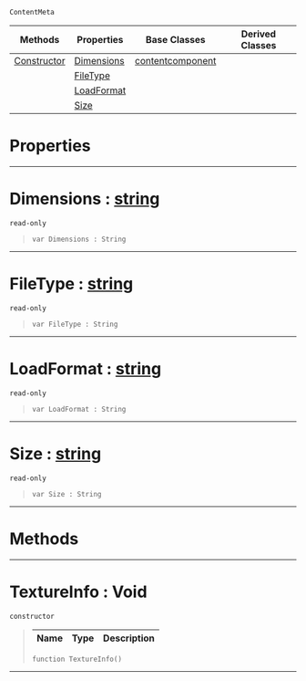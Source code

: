  `ContentMeta`

|Methods|Properties|Base Classes|Derived Classes|
|---|---|---|---|
|[ Constructor](https://github.com/ArendDanielek/ZeroDocsTest/blob/master/code_reference/class_reference/textureinfo.markdown#textureinfo-void)|[ Dimensions](https://github.com/ArendDanielek/ZeroDocsTest/blob/master/code_reference/class_reference/textureinfo.markdown#dimensions-zero-engine-d)|[contentcomponent](https://github.com/ArendDanielek/ZeroDocsTest/blob/master/code_reference/class_reference/contentcomponent.markdown)| |
| |[ FileType](https://github.com/ArendDanielek/ZeroDocsTest/blob/master/code_reference/class_reference/textureinfo.markdown#filetype-zero-engine-doc)| | |
| |[ LoadFormat](https://github.com/ArendDanielek/ZeroDocsTest/blob/master/code_reference/class_reference/textureinfo.markdown#loadformat-zero-engine-d)| | |
| |[ Size](https://github.com/ArendDanielek/ZeroDocsTest/blob/master/code_reference/class_reference/textureinfo.markdown#size-zero-engine-documen)| | |


 #  Properties


---  
 #  Dimensions : [string](https://github.com/ArendDanielek/ZeroDocsTest/blob/master/code_reference/zilch_base_types/string.markdown)

 `read-only`

> 
> ``` lang=cpp, name=Zilch
> var Dimensions : String


---  
 #  FileType : [string](https://github.com/ArendDanielek/ZeroDocsTest/blob/master/code_reference/zilch_base_types/string.markdown)

 `read-only`

> 
> ``` lang=cpp, name=Zilch
> var FileType : String


---  
 #  LoadFormat : [string](https://github.com/ArendDanielek/ZeroDocsTest/blob/master/code_reference/zilch_base_types/string.markdown)

 `read-only`

> 
> ``` lang=cpp, name=Zilch
> var LoadFormat : String


---  
 #  Size : [string](https://github.com/ArendDanielek/ZeroDocsTest/blob/master/code_reference/zilch_base_types/string.markdown)

 `read-only`

> 
> ``` lang=cpp, name=Zilch
> var Size : String


---  
 #  Methods


---  
 #  TextureInfo : Void

 `constructor`

> 
> |Name|Type|Description|
> |---|---|---|
> ``` lang=cpp, name=Zilch
> function TextureInfo()
> ``` 


---  
 
  
  
  
  
  
  
  

 